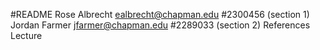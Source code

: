 #README
Rose Albrecht ealbrecht@chapman.edu #2300456 (section 1)
Jordan Farmer jfarmer@chapman.edu #2289033 (section 2)
References
  Lecture
